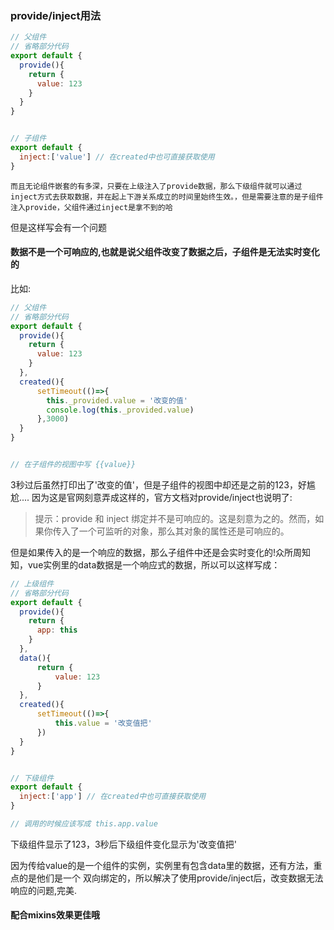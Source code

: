 ### provide/inject用法

```js
// 父组件
// 省略部分代码
export default {
  provide(){
    return {
      value: 123
    }
  }
}


// 子组件
export default {
  inject:['value'] // 在created中也可直接获取使用
}
```

`而且无论组件嵌套的有多深，只要在上级注入了provide数据，那么下级组件就可以通过inject方式去获取数据，并在起上下游关系成立的时间里始终生效。，但是需要注意的是子组件注入provide，父组件通过inject是拿不到的哈`


但是这样写会有一个问题
#### 数据不是一个可响应的,也就是说父组件改变了数据之后，子组件是无法实时变化的
比如:
```js
// 父组件
// 省略部分代码
export default {
  provide(){
    return {
      value: 123
    }
  },
  created(){
      setTimeout(()=>{
        this._provided.value = '改变的值'
        console.log(this._provided.value)
      },3000)
  }
}


// 在子组件的视图中写 {{value}}
```
3秒过后虽然打印出了'改变的值'，但是子组件的视图中却还是之前的123，好尴尬....
因为这是官网刻意弄成这样的，官方文档对provide/inject也说明了:
> 提示：provide 和 inject 绑定并不是可响应的。这是刻意为之的。然而，如果你传入了一个可监听的对象，那么其对象的属性还是可响应的。

但是如果传入的是一个响应的数据，那么子组件中还是会实时变化的!众所周知知，vue实例里的data数据是一个响应式的数据，所以可以这样写成：
```js
// 上级组件
// 省略部分代码
export default {
  provide(){
    return {
      app: this
    }
  },
  data(){
      return {
          value: 123
      }
  },
  created(){
      setTimeout(()=>{
          this.value = '改变值把'
      })
  }
}


// 下级组件
export default {
  inject:['app'] // 在created中也可直接获取使用
}

// 调用的时候应该写成 this.app.value
```
下级组件显示了123，3秒后下级组件变化显示为'改变值把'

因为传给value的是一个组件的实例，实例里有包含data里的数据，还有方法，重点的是他们是一个 双向绑定的，所以解决了使用provide/inject后，改变数据无法响应的问题,完美.

#### 配合mixins效果更佳哦
